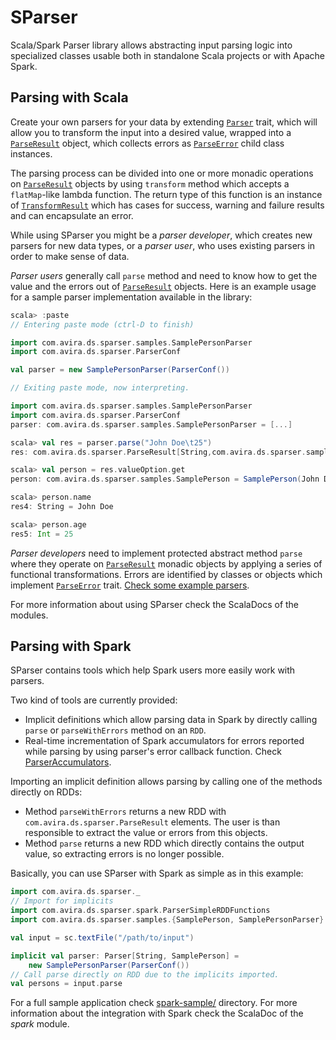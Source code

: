 SParser
=======

Scala/Spark Parser library allows abstracting input parsing logic into
specialized classes usable both in standalone Scala projects or with Apache
Spark.

Parsing with Scala
------------------

Create your own parsers for your data by extending
[`Parser`](/core/src/main/scala/com/avira/ds/sparser/Parser.scala) trait, which will
allow you to transform the input into a desired value, wrapped into a
[`ParseResult`](/core/src/main/scala/com/avira/ds/sparser/ParseResult.scala) object,
which collects errors as
[`ParseError`](/core/src/main/scala/com/avira/ds/sparser/ParseError.scala) child
class instances.

The parsing process can be divided into one or more monadic operations on
[`ParseResult`](/core/src/main/scala/com/avira/ds/sparser/ParseResult.scala) objects
by using `transform` method which accepts a `flatMap`-like lambda function. The
return type of this function is an instance of
[`TransformResult`](/core/src/main/scala/com/avira/ds/sparser/TransformResult.scala)
which has cases for success, warning and failure results and can encapsulate an
error.

While using SParser you might be a _parser developer_, which creates new parsers
for new data types, or a _parser user_, who uses existing parsers in order to
make sense of data.

_Parser users_ generally call `parse` method and need to know how to get the
value and the errors out of
[`ParseResult`](/core/src/main/scala/com/avira/ds/sparser/ParseResult.scala) objects.
Here is an example usage for a sample parser implementation available in the
library:

```scala
scala> :paste
// Entering paste mode (ctrl-D to finish)

import com.avira.ds.sparser.samples.SamplePersonParser
import com.avira.ds.sparser.ParserConf

val parser = new SamplePersonParser(ParserConf())

// Exiting paste mode, now interpreting.

import com.avira.ds.sparser.samples.SamplePersonParser
import com.avira.ds.sparser.ParserConf
parser: com.avira.ds.sparser.samples.SamplePersonParser = [...]

scala> val res = parser.parse("John Doe\t25")
res: com.avira.ds.sparser.ParseResult[String,com.avira.ds.sparser.samples.SamplePerson] = [...]

scala> val person = res.valueOption.get
person: com.avira.ds.sparser.samples.SamplePerson = SamplePerson(John Doe,25)

scala> person.name
res4: String = John Doe

scala> person.age
res5: Int = 25
```

_Parser developers_ need to implement protected abstract method `parse` where
they operate on
[`ParseResult`](/core/src/main/scala/com/avira/ds/sparser/ParseResult.scala) monadic
objects by applying a series of functional transformations. Errors are
identified by classes or objects which implement
[`ParseError`](/core/src/main/scala/com/avira/ds/sparser/ParseError.scala) trait.
[Check some example
parsers](/core/src/main/scala/com/avira/ds/sparser/samples/).

For more information about using SParser check the ScalaDocs of the modules.

Parsing with Spark
------------------

SParser contains tools which help Spark users more easily work with parsers.

Two kind of tools are currently provided:

* Implicit definitions which allow parsing data in Spark by directly calling
`parse` or `parseWithErrors` method on an `RDD`.
* Real-time incrementation of Spark accumulators for errors reported while
parsing by using parser's error callback function. Check
[ParserAccumulators](/spark/src/main/scala/com/avira/ds/sparser/spark/ParserAccumulators.scala).

Importing an implicit definition allows parsing by calling one of the methods
directly on RDDs:

- Method `parseWithErrors` returns a new RDD with
`com.avira.ds.sparser.ParseResult` elements. The user is than responsible to
extract the value or errors from this objects.
- Method `parse` returns a new RDD which directly contains the output value, so
extracting errors is no longer possible.

Basically, you can use SParser with Spark as simple as in this example:

```scala
import com.avira.ds.sparser._
// Import for implicits
import com.avira.ds.sparser.spark.ParserSimpleRDDFunctions
import com.avira.ds.sparser.samples.{SamplePerson, SamplePersonParser}

val input = sc.textFile("/path/to/input")

implicit val parser: Parser[String, SamplePerson] =
    new SamplePersonParser(ParserConf())
// Call parse directly on RDD due to the implicits imported.
val persons = input.parse
```

For a full sample application check [spark-sample/](/spark-sample) directory.
For more information about the integration with Spark check the ScalaDoc of the
_spark_ module.
